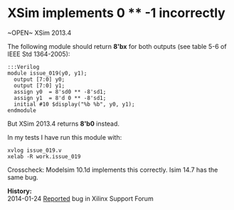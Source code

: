 
XSim implements 0 ** -1 incorrectly
===================================

~OPEN~ XSim 2013.4

The following module should return **8'bx** for both outputs (see table 5-6 of IEEE Std 1364-2005):

    :::Verilog
    module issue_019(y0, y1);
      output [7:0] y0;
      output [7:0] y1;
      assign y0  = 8'sd0 ** -8'sd1;
      assign y1  = 8'd 0 ** -8'sd1;
      initial #10 $display("%b %b", y0, y1);
    endmodule

But XSim 2013.4 returns **8'b0** instead.

In my tests I have run this module with:

    xvlog issue_019.v
    xelab -R work.issue_019

Crosscheck: Modelsim 10.1d implements this correctly. Isim 14.7 has the same bug.

**History:**  
2014-01-24 [Reported](http://forums.xilinx.com/t5/Simulation-and-Verification/XSim-implements-0-1-incorrectly/td-p/406517) bug in Xilinx Support Forum


